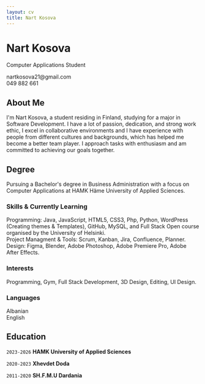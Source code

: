 ```yaml
---
layout: cv
title: Nart Kosova
---
```

# Nart Kosova
Computer Applications Student

<div id="webaddress">
<a>nartkosova21@gmail.com</a> <br>
<a>049 882 661</a>
</div>

## About Me

I'm Nart Kosova, a student residing in Finland, studying for a major in Software Development. I have a lot of passion, dedication, and strong work ethic, I excel in collaborative environments and I have experience with people from different cultures and backgrounds, which has helped me become a better team player. I approach tasks with enthusiasm and am committed to achieving our goals together.

## Degree

Pursuing a Bachelor's degree in Business Administration with a focus on Computer Applications at HAMK Häme University of Applied Sciences.

### Skills & Currently Learning

Programming: Java, JavaScript, HTML5, CSS3, Php, Python, WordPress (Creating themes & Templates), GitHub, MySQL, and Full Stack Open course organised by the University of Helsinki. <br>Project Managment & Tools: Scrum, Kanban, Jira, Confluence, Planner.  <br>Design: Figma, Blender, Adobe Photoshop, Adobe Premiere Pro, Adobe After Effects.

### Interests

Programming, Gym, Full Stack Development, 3D Design, Editing, UI Design.

### Languages

Albanian <br> English

## Education

`2023-2026`
__HAMK University of Applied Sciences__

`2020-2023`
__Xhevdet Doda__

`2011-2020`
__SH.F.M.U Dardania__



<!-- ### Footer

Last updated: May 2013 -->


